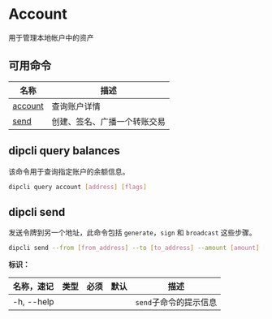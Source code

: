 # Account

用于管理本地帐户中的资产

## 可用命令

| 名称                                  | 描述                         |
| ------------------------------------- | ---------------------------- |
| [account](#dipcli-query-balances) | 查询账户详情                 |
| [send](#dipcli-send)            | 创建、签名、广播一个转账交易 |

## dipcli query balances

该命令用于查询指定账户的余额信息。

```bash
dipcli query account [address] [flags]
```

## dipcli send

发送令牌到另一个地址，此命令包括 `generate`，`sign` 和 `broadcast` 这些步骤。

```bash
dipcli send --from [from_address] --to [to_address] --amount [amount] [flags]
```

**标识：**

| 名称，速记 | 类型 | 必须 | 默认 | 描述                       |
| ---------- | ---- | ---- | ---- | -------------------------- |
| -h, --help |      |      |      | `send`子命令的提示信息 |
